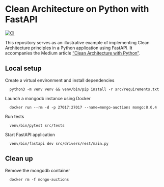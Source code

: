 # Clean Architecture on Python with FastAPI

<a href="https://github.com/shaliamekh/clean-architecture-fastapi/actions?query=workflow%3A+branch%3Amain++" target="_blank">
    <img src="https://github.com/shaliamekh/clean-architecture-fastapi/actions/workflows/python_ci.yaml/badge.svg?branch=main&event=push" alt="CI">
</a>

This repository serves as an illustrative example of implementing Clean Architecture
principles in a Python application using FastAPI. It accompanies the Medium article
[“Clean Architecture with Python”](https://medium.com/@shaliamekh/clean-architecture-with-python-d62712fd8d4f).

## Local setup

Create a virtual environment and install dependencies

```shell
  python3 -m venv venv && venv/bin/pip install -r src/requirements.txt
```
Launch a mongodb instance using Docker
```shell
  docker run --rm -d -p 27017:27017 --name=mongo-auctions mongo:8.0.4
```

Run tests
```shell
  venv/bin/pytest src/tests
```

Start FastAPI application

```shell
  venv/bin/fastapi dev src/drivers/rest/main.py
```

## Clean up

Remove the mongodb container
```shell
  docker rm -f mongo-auctions
```
